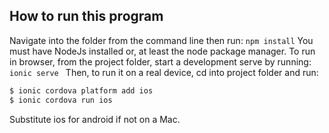 ## How to run this program
Navigate into the folder from the command line then run:
`
npm install
`
You must have NodeJs installed or, at least the node package manager.
To run in browser, from the project folder, start a development serve by running: 
`ionic serve
` 
Then, to run it on a real device, cd into project folder and run:

```bash
$ ionic cordova platform add ios
$ ionic cordova run ios
```

Substitute ios for android if not on a Mac.

